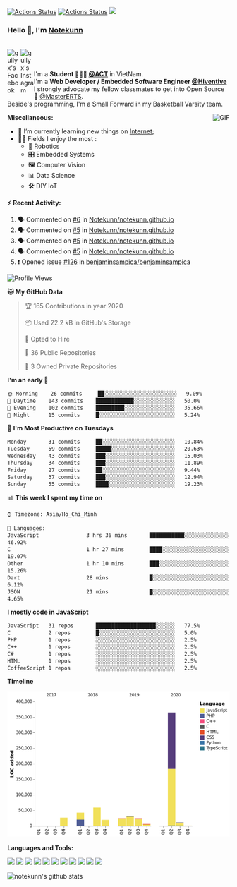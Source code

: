 [![Actions Status](https://github.com/Notekunn/Notekunn/workflows/wakatime-stats/badge.svg)](https://github.com/Notekunn/Notekunn/actions)
[![Actions Status](https://github.com/Notekunn/Notekunn/workflows/update-gh-activity/badge.svg)](https://github.com/Notekunn/Notekunn/actions)
![](https://visitor-badge.glitch.me/badge?page_id=guilyx.guilyx)

### Hello 👋, I'm [Notekunn](https://Notekunn.github.io) 

<br/>
<a href="https://www.facebook.com/ShiinDz">
  <img align="left" alt="guilyx's Facebook" width="30px" src="https://image.flaticon.com/icons/svg/2111/2111342.svg" />
</a>
<a href="https://www.instagram.com/_unique.scary_">
  <img align="left" alt="guilyx's Instagram" width="30px" src="https://image.flaticon.com/icons/svg/2111/2111421.svg" />
</a> <br /> <br />

I'm a **Student 👨🏽‍💼 [@ACT](http://actvn.edu.vn/)** in VietNam. <br />
I'm a **Web Developer / Embedded Software Engineer [@Hiventive](https://www.hiventive.com)**  <br />
I strongly advocate my fellow classmates to get into Open Source 📢 [@MasterERTS](https://github.com/MasterERTS).  <br />
Beside's programming, I'm a Small Forward in my Basketball Varsity team. <br />

  <img align="right" alt="GIF" src="https://media1.tenor.com/images/1c6140897565e34a4e98f618e220dc0d/tenor.gif?itemid=9358372" />
  
**Miscellaneous:**

- 📖 I’m currently learning new things on [Internet](https://www.google.com.vn);
- 🤹🏽 Fields I enjoy the most :
  - 🤖 Robotics 
  - 🎛 Embedded Systems
  - 🖼 Computer Vision
  - 📊 Data Science
  - 🛠 DIY IoT

**:zap: Recent Activity:**

<!--START_SECTION:activity-->
1. 🗣 Commented on [#6](https://github.com//Notekunn/notekunn.github.io/issues/6) in [Notekunn/notekunn.github.io](https://github.com//Notekunn/notekunn.github.io)
2. 🗣 Commented on [#5](https://github.com//Notekunn/notekunn.github.io/issues/5) in [Notekunn/notekunn.github.io](https://github.com//Notekunn/notekunn.github.io)
3. 🗣 Commented on [#5](https://github.com//Notekunn/notekunn.github.io/issues/5) in [Notekunn/notekunn.github.io](https://github.com//Notekunn/notekunn.github.io)
4. 🗣 Commented on [#5](https://github.com//Notekunn/notekunn.github.io/issues/5) in [Notekunn/notekunn.github.io](https://github.com//Notekunn/notekunn.github.io)
5. ❗️ Opened issue [#126](https://github.com//benjaminsampica/benjaminsampica/issues/126) in [benjaminsampica/benjaminsampica](https://github.com//benjaminsampica/benjaminsampica)
<!--END_SECTION:activity-->

<!--START_SECTION:waka-->
![Profile Views](http://img.shields.io/badge/Profile%20Views-333-blue)

**🐱 My GitHub Data** 

> 🏆 165 Contributions in year 2020
 > 
> 📦 Used 22.2 kB in GitHub's Storage 
 > 
> 💼 Opted to Hire
 > 
> 📜 36 Public Repositories 
 > 
> 🔑 3 Owned Private Repositories 

**I'm an early 🐤** 

```text
🌞 Morning    26 commits     ██░░░░░░░░░░░░░░░░░░░░░░░   9.09% 
🌆 Daytime    143 commits    ████████████░░░░░░░░░░░░░   50.0% 
🌃 Evening    102 commits    █████████░░░░░░░░░░░░░░░░   35.66% 
🌙 Night      15 commits     █░░░░░░░░░░░░░░░░░░░░░░░░   5.24%

```
📅 **I'm Most Productive on Tuesdays** 

```text
Monday       31 commits     ██░░░░░░░░░░░░░░░░░░░░░░░   10.84% 
Tuesday      59 commits     █████░░░░░░░░░░░░░░░░░░░░   20.63% 
Wednesday    43 commits     ███░░░░░░░░░░░░░░░░░░░░░░   15.03% 
Thursday     34 commits     ███░░░░░░░░░░░░░░░░░░░░░░   11.89% 
Friday       27 commits     ██░░░░░░░░░░░░░░░░░░░░░░░   9.44% 
Saturday     37 commits     ███░░░░░░░░░░░░░░░░░░░░░░   12.94% 
Sunday       55 commits     ████░░░░░░░░░░░░░░░░░░░░░   19.23%

```


📊 **This week I spent my time on** 

```text
⌚︎ Timezone: Asia/Ho_Chi_Minh

💬 Languages: 
JavaScript               3 hrs 36 mins       ███████████░░░░░░░░░░░░░░   46.92% 
C                        1 hr 27 mins        ████░░░░░░░░░░░░░░░░░░░░░   19.07% 
Other                    1 hr 10 mins        ███░░░░░░░░░░░░░░░░░░░░░░   15.26% 
Dart                     28 mins             █░░░░░░░░░░░░░░░░░░░░░░░░   6.12% 
JSON                     21 mins             █░░░░░░░░░░░░░░░░░░░░░░░░   4.65%

```

**I mostly code in JavaScript** 

```text
JavaScript   31 repos       ███████████████████░░░░░░   77.5% 
C            2 repos        █░░░░░░░░░░░░░░░░░░░░░░░░   5.0% 
PHP          1 repos        ░░░░░░░░░░░░░░░░░░░░░░░░░   2.5% 
C++          1 repos        ░░░░░░░░░░░░░░░░░░░░░░░░░   2.5% 
C#           1 repos        ░░░░░░░░░░░░░░░░░░░░░░░░░   2.5% 
HTML         1 repos        ░░░░░░░░░░░░░░░░░░░░░░░░░   2.5% 
CoffeeScript 1 repos        ░░░░░░░░░░░░░░░░░░░░░░░░░   2.5%

```


**Timeline**

![Chart not found](https://github.com/Notekunn/Notekunn/blob/master/charts/bar_graph.png) 


<!--END_SECTION:waka-->

**Languages and Tools:**  

<code><img height="50" src="https://image.flaticon.com/icons/svg/2861/2861557.svg"></code>
<code><img height="50" src="https://image.flaticon.com/icons/svg/3190/3190604.svg"></code>
<code><img height="50" src="https://image.flaticon.com/icons/svg/2942/2942156.svg"></code>
<code><img height="50" src="https://img.icons8.com/color/48/000000/golang.png"></code>
<code><img height="50" src="https://image.flaticon.com/icons/svg/1628/1628182.svg"></code>
<code><img height="50" src="https://image.flaticon.com/icons/png/512/2085/2085061.png"></code>
<code><img height="50" src="https://image.flaticon.com/icons/svg/2535/2535543.svg"></code>
<code><img height="50" src="https://cdn.icon-icons.com/icons2/1508/PNG/512/matlab_104289.png"></code>
<code><img height="50" src="https://image.flaticon.com/icons/svg/2721/2721297.svg"></code>
<code><img height="50" src="https://image.flaticon.com/icons/svg/752/752605.svg"></code>
<code><img height="50" src="https://image.flaticon.com/icons/svg/1680/1680899.svg"></code>

![notekunn's github stats](https://github-readme-stats.vercel.app/api?username=notekunn&show_icons=true&hide_border=true)
